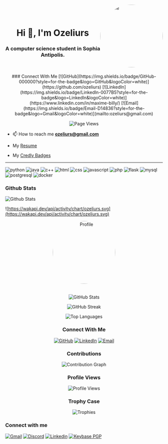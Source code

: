 <div style="display: flex; justify-content: space-around; align-items: center;">
    <div>
        <h1 align="center">Hi 👋, I'm Ozeliurs</h1>
        <h3 align="center">A computer science student in Sophia Antipolis.</h3>
    </div>
    <img src="https://github.com/ozeliurs.png" alt="Profile" width="200" height="200" style="border-radius: 50%; margin-bottom: 20px;">
</div>

<div align="center">
    ### Connect With Me
    [![GitHub](https://img.shields.io/badge/GitHub-000000?style=for-the-badge&logo=GitHub&logoColor=white)](https://github.com/ozeliurs)
    [![LinkedIn](https://img.shields.io/badge/LinkedIn-0077B5?style=for-the-badge&logo=LinkedIn&logoColor=white)](https://www.linkedin.com/in/maxime-billy/)
    [![Email](https://img.shields.io/badge/Email-D14836?style=for-the-badge&logo=Gmail&logoColor=white)](mailto:ozeliurs@gmail.com)
</div>

<p align="center" style="margin: 15px auto">
  <img src="https://komarev.com/ghpvc/?style=for-the-badge&username=ozeliurs-maximebilly&label=Profile%20views&color=0e75b6&style=flat" alt="Page Views">
</p>

- 📫 How to reach me **ozeliurs@gmail.com**

- My [Resume](resume.pdf)

- My [Credly Badges](https://www.credly.com/users/maxime-billy)

---

![python](https://img.shields.io/badge/Python-3776AB?style=for-the-badge&logo=python&logoColor=white)
![java](https://img.shields.io/badge/JAVA-ED8B00?style=for-the-badge&logo=openjdk&logoColor=white)
![c++](https://img.shields.io/badge/C++-00599C?style=for-the-badge&logo=c%2B%2B&logoColor=white)
![html](https://img.shields.io/badge/HTML-239120?style=for-the-badge&logo=html5&logoColor=white)
![css](https://img.shields.io/badge/CSS-239120?&style=for-the-badge&logo=css3&logoColor=white)
![javascript](https://img.shields.io/badge/JAVASCRIPT-F7DF1E?style=for-the-badge&logo=javascript&logoColor=black)
![php](https://img.shields.io/badge/PHP-777BB4?style=for-the-badge&logo=php&logoColor=white)
![flask](https://img.shields.io/badge/Flask-000000?style=for-the-badge&logo=flask&logoColor=white)
![mysql](https://img.shields.io/badge/MySQL-00000F?style=for-the-badge&logo=mysql&logoColor=white)
![postgresql](https://img.shields.io/badge/PostgreSQL-316192?style=for-the-badge&logo=postgresql&logoColor=white)
![docker](https://img.shields.io/badge/Docker-2CA5E0?style=for-the-badge&logo=docker&logoColor=white)


### Github Stats

![Github Stats](https://github-readme-stats.vercel.app/api?username=ozeliurs)

![https://wakapi.dev/api/activity/chart/ozeliurs.svg](https://wakapi.dev/api/activity/chart/ozeliurs.svg)

<div align="center">

<img src="https://github.com/ozeliurs.png" alt="Profile" width="200" height="200" style="border-radius: 50%; margin-bottom: 20px;">

![GitHub Stats](https://github-readme-stats.vercel.app/api?username=ozeliurs&show_icons=true&theme=radical)

![GitHub Streak](https://github-readme-streak-stats.herokuapp.com/?user=ozeliurs&theme=radical)

![Top Languages](https://github-readme-stats.vercel.app/api/top-langs/?username=ozeliurs&layout=compact&theme=radical)

### Connect With Me
[![GitHub](https://img.shields.io/badge/GitHub-000000?style=for-the-badge&logo=GitHub&logoColor=white)](https://github.com/ozeliurs)
[![LinkedIn](https://img.shields.io/badge/LinkedIn-0077B5?style=for-the-badge&logo=LinkedIn&logoColor=white)](https://www.linkedin.com/in/maxime-billy/)
[![Email](https://img.shields.io/badge/Email-D14836?style=for-the-badge&logo=Gmail&logoColor=white)](mailto:ozeliurs@gmail.com)

### Contributions
![Contribution Graph](https://github-readme-activity-graph.vercel.app/graph?username=ozeliurs&theme=react-dark)

### Profile Views
![Profile Views](https://komarev.com/ghpvc/?username=ozeliurs&color=blueviolet)

### Trophy Case
![Trophies](https://github-profile-trophy.vercel.app/?username=ozeliurs&theme=darkhub&row=1)

</div>


### Connect with me

[![Gmail](https://img.shields.io/badge/Gmail-D14836?style=for-the-badge&logo=gmail&logoColor=white)](mailto:ozeliurs@gmail.com)
[![Discord](https://img.shields.io/badge/Discord-7289DA?style=for-the-badge&logo=discord&logoColor=white)](https://discordapp.com/users/325623032456413186)
[![Linkedin](https://img.shields.io/badge/Linkedin-0077B5?style=for-the-badge&logo=linkedin&logoColor=white)](https://www.linkedin.com/in/maxime-billy-6863551a9/)
[![Keybase PGP](https://img.shields.io/badge/gpg-DC5DE5E56928EB25-474747?style=for-the-badge)](https://github.com/ozeliurs.gpg)
